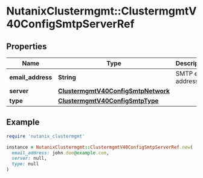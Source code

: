 # NutanixClustermgmt::ClustermgmtV40ConfigSmtpServerRef

## Properties

| Name | Type | Description | Notes |
| ---- | ---- | ----------- | ----- |
| **email_address** | **String** | SMTP email address. |  |
| **server** | [**ClustermgmtV40ConfigSmtpNetwork**](ClustermgmtV40ConfigSmtpNetwork.md) |  |  |
| **type** | [**ClustermgmtV40ConfigSmtpType**](ClustermgmtV40ConfigSmtpType.md) |  | [optional] |

## Example

```ruby
require 'nutanix_clustermgmt'

instance = NutanixClustermgmt::ClustermgmtV40ConfigSmtpServerRef.new(
  email_address: john.doe@example.com,
  server: null,
  type: null
)
```

